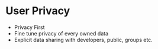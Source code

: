 # User Privacy

- Privacy First
- Fine tune privacy of every owned data
- Explicit data sharing with developers, public, groups etc.
